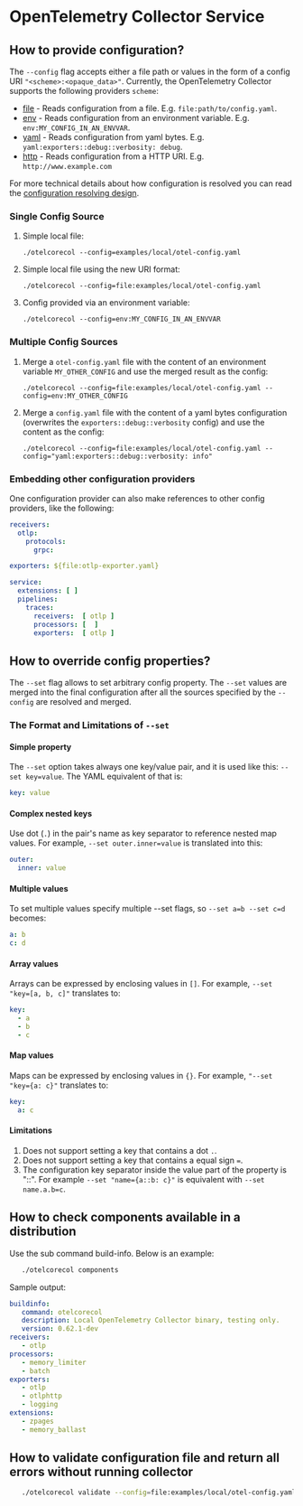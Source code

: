 # OpenTelemetry Collector Service

## How to provide configuration?

The `--config` flag accepts either a file path or values in the form of a config URI `"<scheme>:<opaque_data>"`.
Currently, the OpenTelemetry Collector supports the following providers `scheme`:
- [file](../confmap/provider/fileprovider/provider.go) - Reads configuration from a file. E.g. `file:path/to/config.yaml`.
- [env](../confmap/provider/envprovider/provider.go) - Reads configuration from an environment variable. E.g. `env:MY_CONFIG_IN_AN_ENVVAR`.
- [yaml](../confmap/provider/yamlprovider/provider.go) - Reads configuration from yaml bytes. E.g. `yaml:exporters::debug::verbosity: debug`.
- [http](../confmap/provider/httpprovider/provider.go) - Reads configuration from a HTTP URI. E.g. `http://www.example.com`

For more technical details about how configuration is resolved you can read the [configuration resolving design](../confmap/README.md#configuration-resolving).

### Single Config Source

1. Simple local file:

    `./otelcorecol --config=examples/local/otel-config.yaml`

2. Simple local file using the new URI format:

    `./otelcorecol --config=file:examples/local/otel-config.yaml`

3. Config provided via an environment variable:

    `./otelcorecol --config=env:MY_CONFIG_IN_AN_ENVVAR`


### Multiple Config Sources

1. Merge a `otel-config.yaml` file with the content of an environment variable `MY_OTHER_CONFIG` and use the merged result as the config:
     
    `./otelcorecol --config=file:examples/local/otel-config.yaml --config=env:MY_OTHER_CONFIG`

2. Merge a `config.yaml` file with the content of a yaml bytes configuration (overwrites the `exporters::debug::verbosity` config) and use the content as the config:

    `./otelcorecol --config=file:examples/local/otel-config.yaml --config="yaml:exporters::debug::verbosity: info"`

### Embedding other configuration providers

One configuration provider can also make references to other config providers, like the following:

```yaml
receivers:
  otlp:
    protocols:
      grpc:

exporters: ${file:otlp-exporter.yaml}

service:
  extensions: [ ]
  pipelines:
    traces:
      receivers:  [ otlp ]
      processors: [  ]
      exporters:  [ otlp ]
```

## How to override config properties?

The `--set` flag allows to set arbitrary config property. The `--set` values are merged into the final configuration
after all the sources specified by the `--config` are resolved and merged.

### The Format and Limitations of `--set`

#### Simple property

The `--set` option takes always one key/value pair, and it is used like this: `--set key=value`. The YAML equivalent of that is:

```yaml
key: value
```

#### Complex nested keys

Use dot (`.`) in the pair's name as key separator to reference nested map values. For example, `--set outer.inner=value` is translated into this:

```yaml
outer:
  inner: value
```

#### Multiple values

To set multiple values specify multiple --set flags, so `--set a=b --set c=d` becomes:

```yaml
a: b
c: d
```


#### Array values

Arrays can be expressed by enclosing values in `[]`. For example, `--set "key=[a, b, c]"` translates to:

```yaml
key:
  - a
  - b
  - c
```

#### Map values

Maps can be expressed by enclosing values in `{}`. For example, `"--set "key={a: c}"` translates to:

```yaml
key:
  a: c
```

#### Limitations

1. Does not support setting a key that contains a dot `.`.
2. Does not support setting a key that contains a equal sign `=`.
3. The configuration key separator inside the value part of the property is "::". For example `--set "name={a::b: c}"` is equivalent with `--set name.a.b=c`.

## How to check components available in a distribution

Use the sub command build-info. Below is an example:

```bash
   ./otelcorecol components
```
Sample output:

```yaml
buildinfo:
   command: otelcorecol
   description: Local OpenTelemetry Collector binary, testing only.
   version: 0.62.1-dev
receivers:
   - otlp
processors:
   - memory_limiter
   - batch
exporters:
   - otlp
   - otlphttp
   - logging
extensions:
   - zpages
   - memory_ballast
```

## How to validate configuration file and return all errors without running collector

```bash
   ./otelcorecol validate --config=file:examples/local/otel-config.yaml
```
